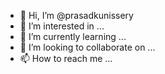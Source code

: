 - 👋 Hi, I’m @prasadkunissery
- 👀 I’m interested in ...
- 🌱 I’m currently learning ...
- 💞️ I’m looking to collaborate on ...
- 📫 How to reach me ...

<!---
prasadkunissery/prasadkunissery is a ✨ special ✨ repository because its `README.md` (this file) appears on your GitHub profile.
You can click the Preview link to take a look at your changes.
--->
